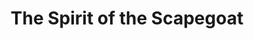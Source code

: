 ---
layout: tracks
title: The Spirit of the Scapegoat
album: Scapegoats
album_link: https://open.spotify.com/album/1GmX76Xij1oQSQO64pdyh3
components: ['tabs']
short_name: the-spirit-of-the-scapegoat

song_name: The Spirit of the Scapegoat
song_description: A haunting song about our personal demons, come to life.

spotify_id: 0V3YE9SMpFeCTjatEbwWy1

lyrics: |-
    #### A-section
    When I turn off all the lights in this little house at night,
    Azazel, Chief of the Goat Demons comes a’lurking.
    He’s silent as the Lord and imposing as the Devil.
    He’s trying to put a little terror in my soul, but it’s not really working.
    
    Tonight, he’s standing quiet in the corner by the radiator.
    I think he’s cold, but I don’t care enough to ask him.
    “Every man, woman, and child goes to Hell,” he reminds me.
    He’s starting to become corporeal, but I know it won’t last

    #### B-section
    because the greatest trick the Devil ever pulled
    was to convince the world he doesn’t exist.
    But now he’s really lonely.
    The greatest trick the Devil ever pulled
    was to convince the world he doesn’t exist.
    But now he’s really fucking lonely, so he’s hanging out with me cuz I’m lonely too.

    #### C-section
    What’s a guy to do when the god of space and time is the Devil, and everyone seems to be on the level with it?
    At least that’s what I gather from this party in a cemetery,
    and the silence of the Lord toward the dying and the bored.
    Here's to the demons we all live with every day and to the Void.

    #### D-section
    Well, I’m not dumb and I’m not crazy, I’m just disassociated, bored, and lazy.
    And the Spirit of the Scapegoat says that’s someone else’s problem.

    And I’m not cold and I’m not jaded, I’m just improperly medicated.
    And the Spirit of the Scapegoat says that doesn’t really matter.

    And I can’t cry when people die, I guess I’m deep down dee-dee-dead inside.
    And the Spirit of the Scapegoat says that I should go and join them.
    Go kick it with the dead folk, honey.

    #### A-section
    Tonight, he ate my dog alive,
    then he resurrected my childhood dog and he ate him too.
    What’s a guy to do?
    Here’s to the silence of the Lord
    toward the dying and the bored.
    Here’s to the demons we all live with every day
    and to the void.

song_credits: |-
    Written and Recorded in Minneapolis by Daniel Goodroad + Jim Frankenstein
    Mixed & Mastered by Anders Carlson
---